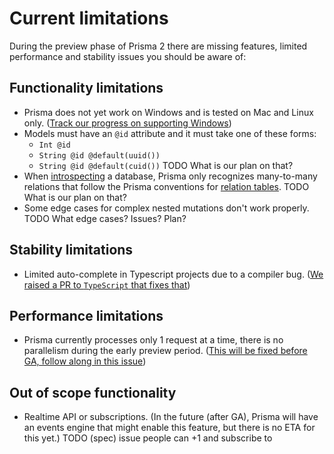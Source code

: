 # Current limitations

During the preview phase of Prisma 2 there are missing features, limited performance and stability issues you should be aware of:

## Functionality limitations
 
- Prisma does not yet work on Windows and is tested on Mac and Linux only. ([Track our progress on supporting Windows](https://github.com/prisma/prisma2/issues/4))
- Models must have an `@id` attribute and it must take one of these forms:
    - `Int @id`
    - `String @id @default(uuid())`
    - `String @id @default(cuid())`
    TODO What is our plan on that?
- When [introspecting](./introspection.md) a database, Prisma only recognizes many-to-many relations that follow the Prisma conventions for [relation tables](https://github.com/prisma/prisma2/blob/master/docs/relations.md#mn). TODO What is our plan on that?
- Some edge cases for complex nested mutations don't work properly. TODO What edge cases? Issues? Plan?

## Stability limitations

- Limited auto-complete in Typescript projects due to a compiler bug. ([We raised a PR to `TypeScript` that fixes that](https://github.com/microsoft/TypeScript/pull/32100))

## Performance limitations

- Prisma currently processes only 1 request at a time, there is no parallelism during the early preview period. ([This will be fixed before GA, follow along in this issue](https://github.com/prisma/prisma2/issues/420))

## Out of scope functionality

- Realtime API or subscriptions. (In the future (after GA), Prisma will have an events engine that might enable this feature, but there is no ETA for this yet.) TODO (spec) issue people can +1 and subscribe to
